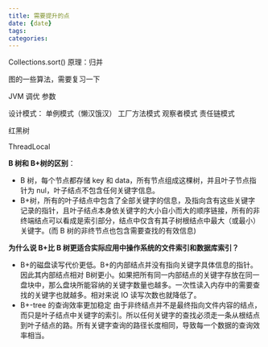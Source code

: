 ```yaml
---
title: 需要提升的点
date: {date}
tags: 
categories: 
---
```

Collections.sort() 原理：归并

图的一些算法，需要复习一下

JVM 调优 参数

设计模式： 单例模式（懒汉饿汉） 工厂方法模式  观察者模式   责任链模式

红黑树

ThreadLocal





**B 树和 B+树的区别**：

* B 树，每个节点都存储 key 和 data，所有节点组成这棵树，并且叶子节点指针为 nul，叶子结点不包含任何关键字信息。
* B+树，所有的叶子结点中包含了全部关键字的信息，及指向含有这些关键字记录的指针，且叶子结点本身依关键字的大小自小而大的顺序链接，所有的非终端结点可以看成是索引部分，结点中仅含有其子树根结点中最大（或最小）关键字。(而 B 树的非终节点也包含需要查找的有效信息)



**为什么说 B+比 B 树更适合实际应用中操作系统的文件索引和数据库索引？**

* B+的磁盘读写代价更低。B+的内部结点并没有指向关键字具体信息的指针。因此其内部结点相对 B树更小。如果把所有同一内部结点的关键字存放在同一盘块中，那么盘块所能容纳的关键字数量也越多。一次性读入内存中的需要查找的关键字也就越多。相对来说 IO 读写次数也就降低了。
* B+-tree 的查询效率更加稳定
由于非终结点并不是最终指向文件内容的结点，而只是叶子结点中关键字的索引。所以任何关键字的查找必须走一条从根结点到叶子结点的路。所有关键字查询的路径长度相同，导致每一个数据的查询效率相当。